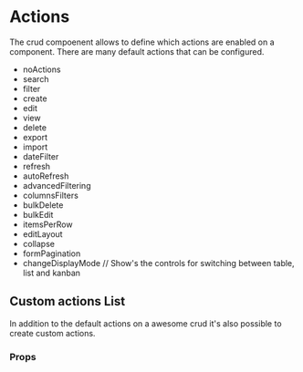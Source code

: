 # Actions

The crud compoenent allows to define which actions are enabled on a component. There are many default actions that can
be configured.

- noActions
- search
- filter
- create
- edit
- view
- delete
- export
- import
- dateFilter
- refresh
- autoRefresh
- advancedFiltering
- columnsFilters
- bulkDelete
- bulkEdit
- itemsPerRow
- editLayout
- collapse
- formPagination
- changeDisplayMode // Show's the controls for switching between table, list and kanban

## Custom actions List

In addition to the default actions on a awesome crud it's also possible to create custom actions.

### Props

<ClientOnly>
<ComponentDoc component="AwesomeActionList" />
</ClientOnly>
